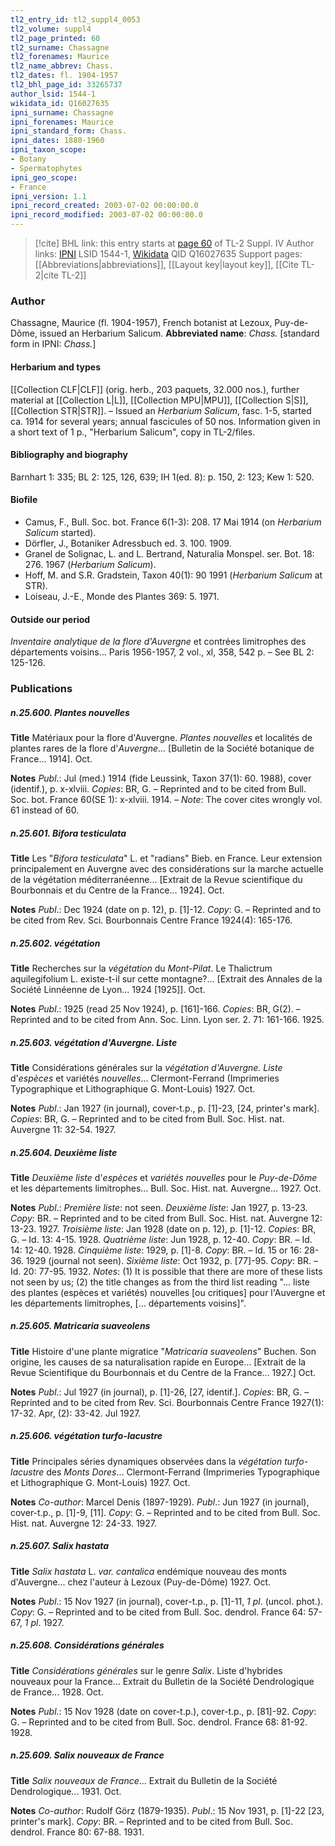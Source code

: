 ```yaml
---
tl2_entry_id: tl2_suppl4_0053
tl2_volume: suppl4
tl2_page_printed: 60
tl2_surname: Chassagne
tl2_forenames: Maurice
tl2_name_abbrev: Chass.
tl2_dates: fl. 1904-1957
tl2_bhl_page_id: 33265737
author_lsid: 1544-1
wikidata_id: Q16027635
ipni_surname: Chassagne
ipni_forenames: Maurice
ipni_standard_form: Chass.
ipni_dates: 1880-1960
ipni_taxon_scope: 
- Botany
- Spermatophytes
ipni_geo_scope: 
- France
ipni_version: 1.1
ipni_record_created: 2003-07-02 00:00:00.0
ipni_record_modified: 2003-07-02 00:00:00.0
---
```


> [!cite] BHL link: this entry starts at [page 60](https://www.biodiversitylibrary.org/page/33265737) of TL-2 Suppl. IV
> Author links: [IPNI](https://www.ipni.org/a/1544-1) LSID 1544-1, [Wikidata](https://www.wikidata.org/wiki/Q16027635) QID Q16027635
> Support pages: [[Abbreviations|abbreviations]], [[Layout key|layout key]], [[Cite TL-2|cite TL-2]]

### Author

Chassagne, Maurice (fl. 1904-1957), French botanist at Lezoux, Puy-de-Dôme, issued an Herbarium Salicum. 
**Abbreviated name**: *Chass.* \[standard form in IPNI: *Chass.*\]

#### Herbarium and types

[[Collection CLF|CLF]] (orig. herb., 203 paquets, 32.000 nos.), further material at [[Collection L|L]], [[Collection MPU|MPU]], [[Collection S|S]], [[Collection STR|STR]]. – Issued an *Herbarium Salicum*, fasc. 1-5, started ca. 1914 for several years; annual fascicules of 50 nos. Information given in a short text of 1 p., "Herbarium Salicum", copy in TL-2/files.

#### Bibliography and biography

Barnhart 1: 335; BL 2: 125, 126, 639; IH 1(ed. 8): p. 150, 2: 123; Kew 1: 520.

#### Biofile

- Camus, F., Bull. Soc. bot. France 6(1-3): 208. 17 Mai 1914 (on *Herbarium Salicum* started).
- Dörfler, J., Botaniker Adressbuch ed. 3. 100. 1909.
- Granel de Solignac, L. and L. Bertrand, Naturalia Monspel. ser. Bot. 18: 276. 1967 (*Herbarium Salicum*).
- Hoff, M. and S.R. Gradstein, Taxon 40(1): 90 1991 (*Herbarium Salicum* at STR).
- Loiseau, J.-E., Monde des Plantes 369: 5. 1971.

#### Outside our period

*Inventaire analytique de la flore d'Auvergne* et contrées limitrophes des départements voisins... Paris 1956-1957, 2 vol., xl, 358, 542 p. – See BL 2: 125-126.

### Publications

##### n.25.600. Plantes nouvelles

**Title**
Matériaux pour la flore d'Auvergne. *Plantes nouvelles* et localités de plantes rares de la flore d'*Auvergne*... \[Bulletin de la Société botanique de France... 1914\]. Oct.

**Notes**
*Publ*.: Jul (med.) 1914 (fide Leussink, Taxon 37(1): 60. 1988), cover (identif.), p. x-xlviii.
*Copies*: BR, G. – Reprinted and to be cited from Bull. Soc. bot. France 60(SE 1): x-xlviii. 1914. – *Note*: The cover cites wrongly vol. 61 instead of 60.

##### n.25.601. Bifora testiculata

**Title**
Les "*Bifora testiculata*" L. et "radians" Bieb. en France. Leur extension principalement en Auvergne avec des considérations sur la marche actuelle de la végétation méditerranéenne... \[Extrait de la Revue scientifique du Bourbonnais et du Centre de la France... 1924\]. Oct.

**Notes**
*Publ*.: Dec 1924 (date on p. 12), p. \[1\]-12. *Copy*: G. – Reprinted and to be cited from Rev. Sci. Bourbonnais Centre France 1924(4): 165-176.

##### n.25.602. végétation

**Title**
Recherches sur la *végétation* du *Mont-Pilat*. Le Thalictrum aquilegifolium L. existe-t-il sur cette montagne?... \[Extrait des Annales de la Société Linnéenne de Lyon... 1924 \[1925\]\]. Oct.

**Notes**
*Publ*.: 1925 (read 25 Nov 1924), p. \[161\]-166. *Copies*: BR, G(2). – Reprinted and to be cited from Ann. Soc. Linn. Lyon ser. 2. 71: 161-166. 1925.

##### n.25.603. végétation d'Auvergne. Liste

**Title**
Considérations générales sur la *végétation d'Auvergne. Liste* d'*espèces* et variétés *nouvelles*... Clermont-Ferrand (Imprimeries Typographique et Lithographique G. Mont-Louis) 1927. Oct.

**Notes**
*Publ*.: Jan 1927 (in journal), cover-t.p., p. \[1\]-23, \[24, printer's mark\]. *Copies*: BR, G. – Reprinted and to be cited from Bull. Soc. Hist. nat. Auvergne 11: 32-54. 1927.

##### n.25.604. Deuxième liste

**Title**
*Deuxième liste* d'*espèces* et *variétés nouvelles* pour le *Puy-de-Dôme* et les départements limitrophes... Bull. Soc. Hist. nat. Auvergne... 1927. Oct.

**Notes**
*Publ*.: *Première liste*: not seen.
*Deuxième liste*: Jan 1927, p. 13-23. *Copy*: BR. – Reprinted and to be cited from Bull. Soc. Hist. nat. Auvergne 12: 13-23. 1927.
*Troisième liste*: Jan 1928 (date on p. 12), p. \[1\]-12. *Copies*: BR, G. – Id. 13: 4-15. 1928.
*Quatrième liste*: Jun 1928, p. 12-40. *Copy*: BR. – Id. 14: 12-40. 1928.
*Cinquième liste*: 1929, p. \[1\]-8. *Copy*: BR. – Id. 15 or 16: 28-36. 1929 (journal not seen).
*Sixième liste*: Oct 1932, p. \[77\]-95. *Copy*: BR. – Id. 20: 77-95. 1932.
*Notes*: (1) It is possible that there are more of these lists not seen by us; (2) the title changes as from the third list reading "... liste des plantes (espèces et variétés) nouvelles \[ou critiques\] pour l'Auvergne et les départements limitrophes, \[... départements voisins\]".

##### n.25.605. Matricaria suaveolens

**Title**
Histoire d'une plante migratice "*Matricaria suaveolens*" Buchen. Son origine, les causes de sa naturalisation rapide en Europe... \[Extrait de la Revue Scientifique du Bourbonnais et du Centre de la France... 1927.\] Oct.

**Notes**
*Publ*.: Jul 1927 (in journal), p. \[1\]-26, \[27, identif.\]. *Copies*: BR, G. – Reprinted and to be cited from Rev. Sci. Bourbonnais Centre France 1927(1): 17-32. Apr, (2): 33-42. Jul 1927.

##### n.25.606. végétation turfo-lacustre

**Title**
Principales séries dynamiques observées dans la *végétation turfo-lacustre* des *Monts Dores*... Clermont-Ferrand (Imprimeries Typographique et Lithographique G. Mont-Louis) 1927. Oct.

**Notes**
*Co-author*: Marcel Denis (1897-1929).
*Publ*.: Jun 1927 (in journal), cover-t.p., p. \[1\]-9, \[11\]. *Copy*: G. – Reprinted and to be cited from Bull. Soc. Hist. nat. Auvergne 12: 24-33. 1927.

##### n.25.607. Salix hastata

**Title**
*Salix hastata* L. *var. cantalica* endémique nouveau des monts d'Auvergne... chez l'auteur à Lezoux (Puy-de-Dôme) 1927. Oct.

**Notes**
*Publ*.: 15 Nov 1927 (in journal), cover-t.p., p. \[1\]-11, *1 pl*. (uncol. phot.). *Copy*: G. – Reprinted and to be cited from Bull. Soc. dendrol. France 64: 57-67, *1 pl*. 1927.

##### n.25.608. Considérations générales

**Title**
*Considérations générales* sur le genre *Salix*. Liste d'hybrides nouveaux pour la France... Extrait du Bulletin de la Société Dendrologique de France... 1928. Oct.

**Notes**
*Publ*.: 15 Nov 1928 (date on cover-t.p.), cover-t.p., p. \[81\]-92. *Copy*: G. – Reprinted and to be cited from Bull. Soc. dendrol. France 68: 81-92. 1928.

##### n.25.609. Salix nouveaux de France

**Title**
*Salix nouveaux de France*... Extrait du Bulletin de la Société Dendrologique... 1931. Oct.

**Notes**
*Co-author*: Rudolf Görz (1879-1935).
*Publ*.: 15 Nov 1931, p. \[1\]-22 \[23, printer's mark\]. *Copy*: BR. – Reprinted and to be cited from Bull. Soc. dendrol. France 80: 67-88. 1931.

